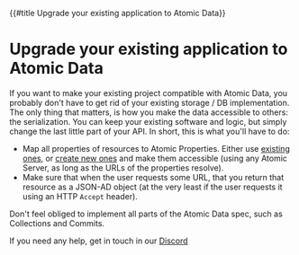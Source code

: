 {{#title Upgrade your existing application to Atomic Data}}
# Upgrade your existing application to Atomic Data

If you want to make your existing project compatible with Atomic Data, you probably don't have to get rid of your existing storage / DB implementation.
The only thing that matters, is how you make the data accessible to others: the serialization.
You can keep your existing software and logic, but simply change the last little part of your API.
In short, this is what you'll have to do:

- Map all properties of resources to Atomic Properties. Either use [existing ones](https://atomicdata.dev/properties), or [create new ones](https://atomicdata.dev/app/new?classSubject=https%3A%2F%2Fatomicdata.dev%2Fclasses%2FProperty&parent=https%3A%2F%2Fatomicdata.dev%2Fagents%2F8S2U%2FviqkaAQVzUisaolrpX6hx%2FG%2FL3e2MTjWA83Rxk%3D&newSubject=https%3A%2F%2Fatomicdata.dev%2Fproperty%2Fsu98ox6tvkh) and make them accessible (using any Atomic Server, as long as the URLs of the properties resolve).
- Make sure that when the user requests some URL, that you return that resource as a JSON-AD object (at the very least if the user requests it using an HTTP `Accept` header).

Don't feel obliged to implement all parts of the Atomic Data spec, such as Collections and Commits.

If you need any help, get in touch in our [Discord](https://discord.gg/a72Rv2P)
